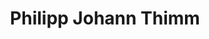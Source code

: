 ---
title: Philipp Johann Thimm
image: ../uploads/artists/2025/philipp-johann-thimm.jpg
year: "2025"
---